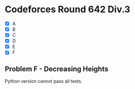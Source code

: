 # Codeforces Round 642 Div.3

- [x] A
- [x] B
- [x] C
- [x] D
- [x] E
- [x] F

## Problem F - Decreasing Heights

Python version cannot pass all tests.